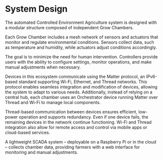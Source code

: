# System Design

The automated Controlled Environment Agriculture system is designed with a modular structure composed of independent Grow Chambers.

Each Grow Chamber includes a mesh network of sensors and actuators that monitor and regulate environmental conditions.
Sensors collect data, such as temperature and humidity, while actuators adjust conditions accordingly.

The goal is to minimize the need for human intervention. Controllers provide users with the ability to configure
settings, monitor operations, and make manual adjustments when necessary.

Devices in this ecosystem communicate using the Matter protocol, an IPv6-based standard supporting Wi-Fi, Ethernet, and
Thread networks. This protocol enables seamless integration and modification of devices, allowing the system to adapt to
various needs. Additionally, instead of relying on a central hub, each chamber uses an Orchestrator device running
Matter over Thread and Wi-Fi to manage local components.

Thread-based communication between devices ensures efficient, low-power operation and supports redundancy. Even if one
device fails, the remaining devices in the network continue functioning. Wi-Fi and Thread integration also allow for
remote access and control via mobile apps or cloud-based services.

A lightweight SCADA system – deployable on a Raspberry Pi or in the cloud – collects chamber data, providing farmers
with a web interface for monitoring and manual adjustments.
